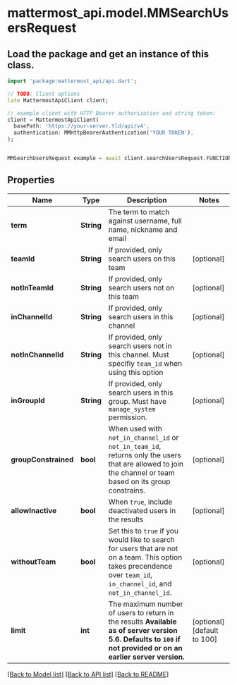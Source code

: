 # mattermost_api.model.MMSearchUsersRequest

## Load the package and get an instance of this class.
```dart
import 'package:mattermost_api/api.dart';

// TODO: Client options
late MattermostApiClient client;

// example client with HTTP Bearer authorization and string token:
client = MattermostApiClient(
  basePath: 'https://your-server.tld/api/v4',
  authentication: MMHttpBearerAuthentication('YOUR TOKEN'),
);


MMSearchUsersRequest example = await client.searchUsersRequest.FUNCTION_THAT_RETURNS_THIS_CLASS();

```

## Properties
Name | Type | Description | Notes
------------ | ------------- | ------------- | -------------
**term** | **String** | The term to match against username, full name, nickname and email | 
**teamId** | **String** | If provided, only search users on this team | [optional] 
**notInTeamId** | **String** | If provided, only search users not on this team | [optional] 
**inChannelId** | **String** | If provided, only search users in this channel | [optional] 
**notInChannelId** | **String** | If provided, only search users not in this channel. Must specifiy `team_id` when using this option | [optional] 
**inGroupId** | **String** | If provided, only search users in this group. Must have `manage_system` permission. | [optional] 
**groupConstrained** | **bool** | When used with `not_in_channel_id` or `not_in_team_id`, returns only the users that are allowed to join the channel or team based on its group constrains. | [optional] 
**allowInactive** | **bool** | When `true`, include deactivated users in the results | [optional] 
**withoutTeam** | **bool** | Set this to `true` if you would like to search for users that are not on a team. This option takes precendence over `team_id`, `in_channel_id`, and `not_in_channel_id`. | [optional] 
**limit** | **int** | The maximum number of users to return in the results  __Available as of server version 5.6. Defaults to `100` if not provided or on an earlier server version.__  | [optional] [default to 100]

[[Back to Model list]](../GENERATED_README.md#documentation-for-models) [[Back to API list]](../GENERATED_README.md#documentation-for-api-endpoints) [[Back to README]](../GENERATED_README.md)


